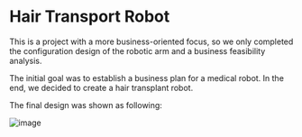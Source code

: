 # Hair Transport Robot


This is a project with a more business-oriented focus, so we only completed the configuration design of the robotic arm and a business feasibility analysis.

The initial goal was to establish a business plan for a medical robot. In the end, we decided to create a hair transplant robot.

The final design was shown as following:

![image](https://github.com/anOrangeCat1/projects_sustech/assets/99580008/2a3b8021-4e2a-4543-85b8-1933fe618cc2)
